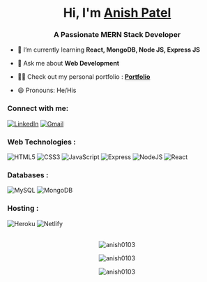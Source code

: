 <h1 align="center">Hi, I'm <a href="https://www.linkedin.com/in/anish-patel-4090081ab/" target="_blank"> Anish Patel </a></h1>
<h3 align="center">A Passionate MERN Stack Developer</h3>

- 🌱 I’m currently learning **React, MongoDB, Node JS, Express JS**

- 💬 Ask me about **Web Development**

- 👨‍💻 Check out my personal portfolio : **<a href="https://anishpatel.netlify.app/" target="_blank">Portfolio</a>**

- 😄 Pronouns: He/His

<h3 align="left">Connect with me:</h3>
<div align="left">
  <a href="https://www.linkedin.com/in/anish-patel-4090081ab/"><img alt="LinkedIn" src="https://img.shields.io/badge/linkedin-%230077B5.svg?style=for-the-badge&logo=linkedin&logoColor=white"/></a>
  <a href="mailto:anishpatel1031@gmail.com"><img alt="Gmail" src="https://img.shields.io/badge/Gmail-D14836?style=for-the-badge&logo=gmail&logoColor=white"/></a>
</div>

<h3 align="left">Web Technologies :</h3>
<div align="left">
<img alt="HTML5" src="https://img.shields.io/badge/html5-%23E34F26.svg?style=for-the-badge&logo=html5&logoColor=white"/>
<img alt="CSS3" src="https://img.shields.io/badge/css3-%231572B6.svg?style=for-the-badge&logo=css3&logoColor=white"/> 
<img alt="JavaScript" src="https://img.shields.io/badge/javascript-%23323330.svg?style=for-the-badge&logo=javascript&logoColor=%23F7DF1E"/> 
<img alt="Express" src="https://img.shields.io/badge/-Express-blue?style=for-the-badge&logo=express"/> 
<img alt="NodeJS" src="https://img.shields.io/badge/node.js-%2343853D.svg?style=for-the-badge&logo=node-dot-js&logoColor=white"/>
<img alt="React" src="https://img.shields.io/badge/react-%2320232a.svg?style=for-the-badge&logo=react&logoColor=%2361DAFB"/>  
</div>


<h3 align="left">Databases :</h3>
<div align="left">
  <img alt="MySQL" src="https://img.shields.io/badge/mysql-%2300f.svg?style=for-the-badge&logo=mysql&logoColor=white"/>
  <img alt="MongoDB" src ="https://img.shields.io/badge/-MongoDB-brightgreen?style=for-the-badge&logo=mongodb"/>
</div>


<h3 align="left">Hosting :</h3>
<div align="left">
  <img alt="Heroku" src="https://img.shields.io/badge/heroku-%23430098.svg?style=for-the-badge&logo=heroku&logoColor=white"/>
  <img alt="Netlify" src="https://img.shields.io/badge/Netlify-00C7B7?style=for-the-badge&logo=netlify&logoColor=white"/>
</div><br/>

<div align="center">
  <p><img src="https://github-readme-stats.vercel.app/api?username=anish0103&show_icons=true&theme=dark&locale=en" alt="anish0103" /></p>
  <p><img align="center" src="https://github-readme-streak-stats.herokuapp.com/?user=anish0103&theme=dark" alt="anish0103" /></p>
  <p><img src="https://github-readme-stats.vercel.app/api/top-langs?username=anish0103&show_icons=true&theme=dark&locale=en&layout=compact" alt="anish0103" /></p>
  </div>
